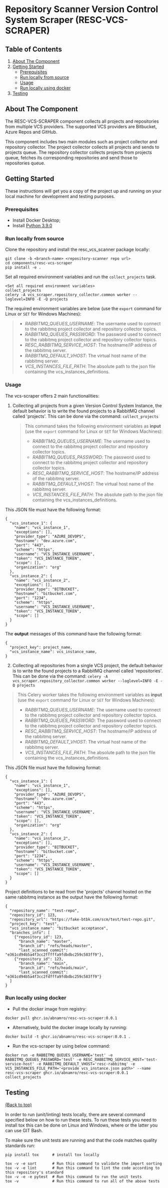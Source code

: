 # Repository Scanner Version Control System Scraper (RESC-VCS-SCRAPER)

<!-- TABLE OF CONTENTS -->
## Table of Contents
1. [About The Component](#about-the-component)
2. [Getting Started](#getting-started)
    - [Prerequisites](#prerequisites)
    - [Run locally from source](#run-locally-from-source)
    - [Usage](#usage)
    - [Run locally using docker](#run-locally-using-docker)
3. [Testing](#testing)


<!-- ABOUT THE COMPONENT -->
## About The Component
The RESC-VCS-SCRAPER component collects all projects and repositories from multiple VCS providers. The supported VCS providers are Bitbucket, Azure Repos and GitHub.

This component includes two main modules such as project collector and repository collector.
The project collector collects all projects and sends to projects queue. The repository collector collects projects from projects queue, fetches its corresponding repositories and send those to repositories queue.

<!-- GETTING STARTED -->
## Getting Started

These instructions will get you a copy of the project up and running on your local machine for development and testing purposes.

### Prerequisites
- Install Docker Desktop;
- Install [Python 3.9.0](https://www.python.org/downloads/release/python-390/)

### Run locally from source

Clone the repository and install the resc_vcs_scanner package locally:
```
git clone -b <branch-name> <repository-scanner repo url>
cd components/resc-vcs-scraper
pip install -e .
```

Set all required environment variables and run the `collect_projects` task.  
```
<Set all required environment variables>
collect_projects
celery -A vcs_scraper.repository_collector.common worker --loglevel=INFO -E -Q projects
```

The required environment variables are below (use the `export` command for Linux or `SET` for Windows Machines):
>- *RABBITMQ_QUEUES_USERNAME*: The username used to connect to the rabbitmq project collector and repository collector topics.
>- *RABBITMQ_QUEUES_PASSWORD*: The password used to connect to the rabbitmq project collector and repository collector topics.
>- *RESC_RABBITMQ_SERVICE_HOST*: The hostname/IP address of the rabbitmq server.
>- *RABBITMQ_DEFAULT_VHOST*: The virtual host name of the rabbitmq server.
>- *VCS_INSTANCES_FILE_PATH*: The absolute path to the json file containing the vcs_instances_definitions.

### Usage

The vcs-scraper offers 2 main functionalities:

1. Collecting all projects from a given Version Control System Instance, the default behavior is to write the found projects to a RabbitMQ channel called 'projects'.
   This can be done via the command: `collect_projects`

   > This command takes the following environment variables as **input** (use the `export` command for Linux or `SET` for Windows Machines):
   >- *RABBITMQ_QUEUES_USERNAME*: The username used to connect to the rabbitmq project collector and repository collector topics.
   >- *RABBITMQ_QUEUES_PASSWORD*: The password used to connect to the rabbitmq project collector and repository collector topics.
   >- *RESC_RABBITMQ_SERVICE_HOST*: The hostname/IP address of the rabbitmq server.
   >- *RABBITMQ_DEFAULT_VHOST*: The virtual host name of the rabbitmq server.
   >- *VCS_INSTANCES_FILE_PATH*: The absolute path to the json file containing the vcs_instances_definitions.

This JSON file must have the following format:
```
{
  "vcs_instance_1": {
    "name": "vcs_instance_1",
    "exceptions": [],
    "provider_type": "AZURE_DEVOPS",
    "hostname": "dev.azure.com",
    "port": "443",
    "scheme": "https",
    "username": "VCS_INSTANCE_USERNAME",
    "token": "VCS_INSTANCE_TOKEN",
    "scope": [],
    "organization": "org"
  },
  "vcs_instance_2": {
    "name": "vcs_instance_2",
    "exceptions": [],
    "provider_type": "BITBUCKET",
    "hostname": "bitbucket.com",
    "port": "1234",
    "scheme": "https",
    "username": "VCS_INSTANCE_USERNAME",
    "token": "VCS_INSTANCE_TOKEN",
    "scope": []
  }
}
```

The **output** messages of this command have the following format:

```
{
  "project_key": project_name,
  "vcs_instance_name": vcs_instance_name,
}
```

2. Collecting all repositories from a single VCS project, the default behavior is to write the found projects to a RabbitMQ channel called 'repositories'.
   This can be done via the command:
   `celery -A vcs_scraper.repository_collector.common worker --loglevel=INFO -E -Q projects`

>This Celery worker takes the following environment variables as **input** (use the `export` command for Linux or `SET` for Windows Machines):
>- *RABBITMQ_QUEUES_USERNAME*: The username used to connect to the rabbitmq project collector and repository collector topics.
>- *RABBITMQ_QUEUES_PASSWORD*: The password used to connect to the rabbitmq project collector and repository collector topics.
>- *RESC_RABBITMQ_SERVICE_HOST*: The hostname/IP address of the rabbitmq server.
>- *RABBITMQ_DEFAULT_VHOST*: The virtual host name of the rabbitmq server.
>- *VCS_INSTANCES_FILE_PATH*: The absolute path to the json file containing the vcs_instances_definitions.

This JSON file must have the following format:
```
{
  "vcs_instance_1": {
    "name": "vcs_instance_1",
    "exceptions": [],
    "provider_type": "AZURE_DEVOPS",
    "hostname": "dev.azure.com",
    "port": "443",
    "scheme": "https",
    "username": "VCS_INSTANCE_USERNAME",
    "token": "VCS_INSTANCE_TOKEN",
    "scope": [],
    "organization": "org"
  },
  "vcs_instance_2": {
    "name": "vcs_instance_2",
    "exceptions": [],
    "provider_type": "BITBUCKET",
    "hostname": "bitbucket.com",
    "port": "1234",
    "scheme": "https",
    "username": "VCS_INSTANCE_USERNAME",
    "token": "VCS_INSTANCE_TOKEN",
    "scope": []
  }
}
```
Project definitions to be read from the 'projects' channel hosted on the same rabbitmq instance as the output have the following format:
```
{
  "repository_name": "test-repo",
  "repository_id": 123,
  "repository_url": "https://fake-btbk.com/scm/test/test-repo.git",
  "project_key": "test",
  "vcs_instance_name": "bitbucket acceptance",
  "branches_info": [
    {"repository_id": 123,
      "branch_name": "master",
      "branch_id": "refs/heads/master",
      "last_scanned_commit": "e361cd94b5a4f3cc2fffffa9fdbdbc259c583ff9"},
    {"repository_id": 123,
      "branch_name": "main",
      "branch_id": "refs/heads/main",
      "last_scanned_commit": "e361cd94b5a4f3cc2fdfffa9fdbdbc259c583ff9"}
  ]
}

```

### Run locally using docker

- Pull the docker image from registry: 
```
docker pull ghcr.io/abnamro/resc-vcs-scraper:0.0.1
```
- Alternatively, build the docker image locally by running: 
```
docker build -t ghcr.io/abnamro/resc-vcs-scraper:0.0.1 .
```
- Run the vcs-scraper by using below command:
```
docker run -e RABBITMQ_QUEUES_USERNAME='test' -e RABBITMQ_QUEUES_PASSWORD='test' -e RESC_RABBITMQ_SERVICE_HOST='test-service-host' -e RABBITMQ_DEFAULT_VHOST='resc-rabbitmq' -e VCS_INSTANCES_FILE_PATH='<provide vcs_instance.json path>' --name resc-vcs-scraper ghcr.io/abnamro/resc-vcs-scraper:0.0.1 collect_projects
```

## Testing
[(Back to top)](#table-of-contents)

In order to run (unit/linting) tests locally, there are several command specified below on how to run these tests.
To run these tests you need to install tox this can be done on Linux and Windows, where or the latter you can use GIT Bash.

To make sure the unit tests are running and that the code matches quality standards run:
```
pip install tox      # install tox locally

tox -v -e sort       # Run this command to validate the import sorting
tox -v -e lint       # Run this command to lint the code according to this repository's standard
tox -v -e -e pytest  # Run this command to run the unit tests
tox -v               # Run this command to run all of the above tests
```
